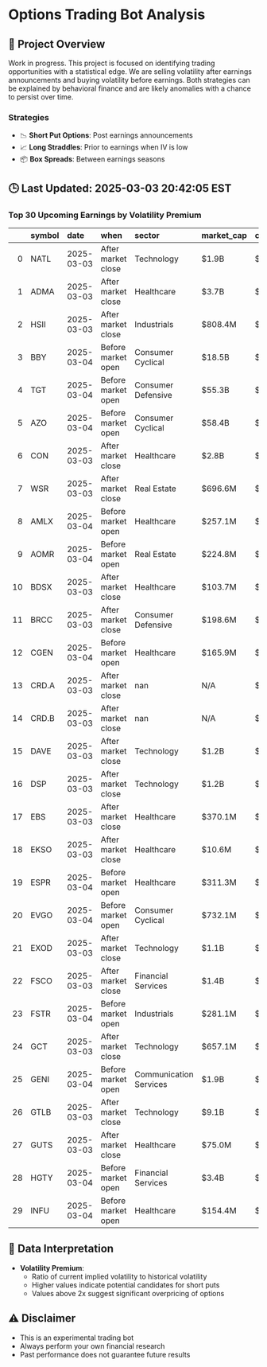 # Options Trading Bot Analysis

## 🚀 Project Overview
Work in progress. This project is focused on identifying trading opportunities with a statistical edge.
We are selling volatility after earnings announcements and buying volatility before earnings.
Both strategies can be explained by behavioral finance and are likely anomalies with a chance to persist over time.

### Strategies
- 📉 **Short Put Options**: Post earnings announcements
- 📈 **Long Straddles**: Prior to earnings when IV is low
- 📦 **Box Spreads**: Between earnings seasons

## 🕒 Last Updated: 2025-03-03 20:42:05 EST

### Top 30 Upcoming Earnings by Volatility Premium

|    | symbol   | date       | when               | sector                 | market_cap   | close    | hv_current   | iv_current   | vol_premium   |
|---:|:---------|:-----------|:-------------------|:-----------------------|:-------------|:---------|:-------------|:-------------|:--------------|
|  0 | NATL     | 2025-03-03 | After market close | Technology             | $1.9B        | $28.44   | 20.76%       | 52.64%       | 2.54x         |
|  1 | ADMA     | 2025-03-03 | After market close | Healthcare             | $3.7B        | $16.39   | 33.27%       | 77.36%       | 2.33x         |
|  2 | HSII     | 2025-03-03 | After market close | Industrials            | $808.4M      | $40.99   | 17.83%       | 37.58%       | 2.11x         |
|  3 | BBY      | 2025-03-04 | Before market open | Consumer Cyclical      | $18.5B       | $89.91   | 26.44%       | 48.05%       | 1.82x         |
|  4 | TGT      | 2025-03-04 | Before market open | Consumer Defensive     | $55.3B       | $124.24  | 27.47%       | 45.71%       | 1.66x         |
|  5 | AZO      | 2025-03-04 | Before market open | Consumer Cyclical      | $58.4B       | $3493.01 | 17.65%       | 27.40%       | 1.55x         |
|  6 | CON      | 2025-03-03 | After market close | Healthcare             | $2.8B        | $22.58   | 30.61%       | 43.55%       | 1.42x         |
|  7 | WSR      | 2025-03-03 | After market close | Real Estate            | $696.6M      | $13.57   | 15.50%       | 20.99%       | 1.35x         |
|  8 | AMLX     | 2025-03-04 | Before market open | Healthcare             | $257.1M      | $3.28    | nan%         | nan%         | nanx          |
|  9 | AOMR     | 2025-03-04 | Before market open | Real Estate            | $224.8M      | $9.97    | nan%         | nan%         | nanx          |
| 10 | BDSX     | 2025-03-03 | After market close | Healthcare             | $103.7M      | $0.79    | nan%         | nan%         | nanx          |
| 11 | BRCC     | 2025-03-03 | After market close | Consumer Defensive     | $198.6M      | $2.58    | nan%         | nan%         | nanx          |
| 12 | CGEN     | 2025-03-04 | Before market open | Healthcare             | $165.9M      | $1.92    | nan%         | nan%         | nanx          |
| 13 | CRD.A    | 2025-03-03 | After market close | nan                    | N/A          | $nan     | nan%         | nan%         | nanx          |
| 14 | CRD.B    | 2025-03-03 | After market close | nan                    | N/A          | $nan     | nan%         | nan%         | nanx          |
| 15 | DAVE     | 2025-03-03 | After market close | Technology             | $1.2B        | $100.66  | nan%         | nan%         | nanx          |
| 16 | DSP      | 2025-03-03 | After market close | Technology             | $1.2B        | $19.99   | nan%         | nan%         | nanx          |
| 17 | EBS      | 2025-03-03 | After market close | Healthcare             | $370.1M      | $7.48    | nan%         | nan%         | nanx          |
| 18 | EKSO     | 2025-03-03 | After market close | Healthcare             | $10.6M       | $0.52    | nan%         | nan%         | nanx          |
| 19 | ESPR     | 2025-03-04 | Before market open | Healthcare             | $311.3M      | $1.70    | nan%         | nan%         | nanx          |
| 20 | EVGO     | 2025-03-04 | Before market open | Consumer Cyclical      | $732.1M      | $2.65    | nan%         | nan%         | nanx          |
| 21 | EXOD     | 2025-03-03 | After market close | Technology             | $1.1B        | $42.20   | nan%         | nan%         | nanx          |
| 22 | FSCO     | 2025-03-03 | After market close | Financial Services     | $1.4B        | $6.98    | nan%         | nan%         | nanx          |
| 23 | FSTR     | 2025-03-04 | Before market open | Industrials            | $281.1M      | $27.45   | nan%         | nan%         | nanx          |
| 24 | GCT      | 2025-03-03 | After market close | Technology             | $657.1M      | $16.93   | nan%         | nan%         | nanx          |
| 25 | GENI     | 2025-03-04 | Before market open | Communication Services | $1.9B        | $8.68    | nan%         | nan%         | nanx          |
| 26 | GTLB     | 2025-03-03 | After market close | Technology             | $9.1B        | $60.21   | nan%         | nan%         | nanx          |
| 27 | GUTS     | 2025-03-03 | After market close | Healthcare             | $75.0M       | $1.56    | nan%         | nan%         | nanx          |
| 28 | HGTY     | 2025-03-04 | Before market open | Financial Services     | $3.4B        | $10.12   | nan%         | nan%         | nanx          |
| 29 | INFU     | 2025-03-04 | Before market open | Healthcare             | $154.4M      | $7.98    | nan%         | nan%         | nanx          |

## 📝 Data Interpretation

- **Volatility Premium**: 
  - Ratio of current implied volatility to historical volatility
  - Higher values indicate potential candidates for short puts
  - Values above 2x suggest significant overpricing of options

## ⚠️ Disclaimer
- This is an experimental trading bot
- Always perform your own financial research
- Past performance does not guarantee future results
